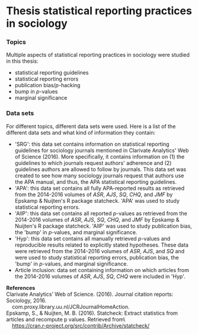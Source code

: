 # Thesis statistical reporting practices in sociology

### Topics
Multiple aspects of statistical reporting practices in sociology were studied in this thesis:
- statistical reporting guidelines
- statistical reporting errors
- publication bias/*p*-hacking
- bump in *p*-values
- marginal significance


### Data sets
For different topics, different data sets were used. Here is a list of the different data sets and what kind of information they contain:
- 'SRG': this data set contains information on statistical reporting guidelines for sociology journals mentioned in Clarivate Analytics' Web of Science (2016). More specifically, it contains information on (1) the guidelines to which journals request authors' adherence and (2)  guidelines authors are allowed to follow by journals. This data set was created to see how many sociology journals request that authors use the APA manual, and thus, the APA statistical reporting guidelines.
- 'APA': this data set contains all fully APA-reported results as retrieved from the 2014-2016 volumes of *ASR*, *AJS*, *SQ*, *CHQ*, and *JMF* by Epskamp & Nuijten's R package statcheck. 'APA' was used to study statistical reporting errors.
- 'AllP': this data set contains all reported *p*-values as retrieved from the 2014-2016 volumes of *ASR*, *AJS*, *SQ*, *CHQ*, and *JMF* by Epskamp & Nuijten's R package statcheck. 'AllP' was used to study publication bias, the 'bump' in *p*-values, and marginal significance.
- 'Hyp': this data set contains all manually retrieved *p*-values and reproducible results related to explicitly stated hypotheses. These data were retrieved from the 2014-2016 volumes of *ASR*, *AJS*, and *SQ* and were used to study statistical reporting errors, publication bias, the 'bump' in *p*-values, and marginal significance.
- Article inclusion: data set containing information on which articles from the 2014-2016 volumes of *ASR*, *AJS*, *SQ*, *CHQ* were included in 'Hyp'.


**References**\
Clarivate Analytics’ Web of Science. (2016). Journal citation reports: Sociology, 2016.\
&nbsp;&nbsp;&nbsp;&nbsp;com.proxy.library.uu.nl/JCRJournalHomeAction.\
Epskamp, S., & Nuijten, M. B. (2016). Statcheck: Extract statistics from articles and recompute p values. Retrieved from\  
&nbsp;&nbsp;&nbsp;&nbsp;https://cran.r-project.org/src/contrib/Archive/statcheck/
